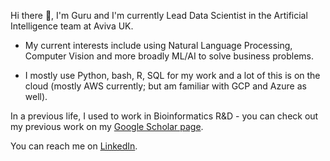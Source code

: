 Hi there 👋, I'm Guru and I'm currently Lead Data Scientist in the Artificial Intelligence team at Aviva UK.

* My current interests include using Natural Language Processing, Computer Vision and more broadly ML/AI to solve business problems. 

* I mostly use Python, bash, R, SQL for my work and a lot of this is on the cloud (mostly AWS currently; but am familiar with GCP and Azure as well).

In a previous life, I used to work in Bioinformatics R&D - you can check out my previous work on my [Google Scholar page](https://scholar.google.co.uk/citations?user=oG6yQ7IAAAAJ&hl=en).

You can reach me on [LinkedIn](https://www.linkedin.com/in/gururadhakrishnan/).
